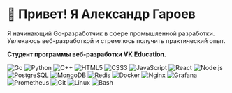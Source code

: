 # 👋 Привет! Я Александр Гароев

Я начинающий Go-разработчик в сфере промышленной разработки. Увлекаюсь веб-разработкой и стремлюсь получить практический опыт.

**Студент программы веб-разработки VK Education.**

<p>
  <img src="https://img.shields.io/badge/Go-00ADD8?logo=go&logoColor=white" alt="Go" />
  <img src="https://img.shields.io/badge/Python-FFD43B?logo=python&logoColor=blue" alt="Python" />
  <img src="https://img.shields.io/badge/C++-00599C?logo=c%2B%2B&logoColor=white" alt="C++" />
  <img src="https://img.shields.io/badge/HTML-E34F26?logo=html5&logoColor=white" alt="HTML5" />
  <img src="https://img.shields.io/badge/CSS-1572B6?logo=css3&logoColor=white" alt="CSS3" />
  <img src="https://img.shields.io/badge/JavaScript-F7DF1E?logo=javascript&logoColor=black" alt="JavaScript" />
  <img src="https://img.shields.io/badge/React-61DAFB?logo=react&logoColor=black" alt="React" />
  <img src="https://img.shields.io/badge/Node.js-339933?logo=node.js&logoColor=white" alt="Node.js" />
  <img src="https://img.shields.io/badge/PostgreSQL-316192?logo=postgresql&logoColor=white" alt="PostgreSQL" />
  <img src="https://img.shields.io/badge/MongoDB-47A248?logo=mongodb&logoColor=white" alt="MongoDB" />
  <img src="https://img.shields.io/badge/Redis-DC382D?logo=redis&logoColor=white" alt="Redis" />
  <img src="https://img.shields.io/badge/Docker-2496ED?logo=docker&logoColor=white" alt="Docker" />
  <img src="https://img.shields.io/badge/Nginx-009639?logo=nginx&logoColor=white" alt="Nginx" />
  <img src="https://img.shields.io/badge/Grafana-F46800?logo=grafana&logoColor=white" alt="Grafana" />
  <img src="https://img.shields.io/badge/Prometheus-263238?logo=prometheus&logoColor=white" alt="Prometheus" />
  <img src="https://img.shields.io/badge/Git-F05032?logo=git&logoColor=white" alt="Git" />
  <img src="https://img.shields.io/badge/Linux-FCC624?logo=linux&logoColor=black" alt="Linux" />
  <img src="https://img.shields.io/badge/Bash-4EAA25?logo=gnu-bash&logoColor=white" alt="Bash" />
</p> 
